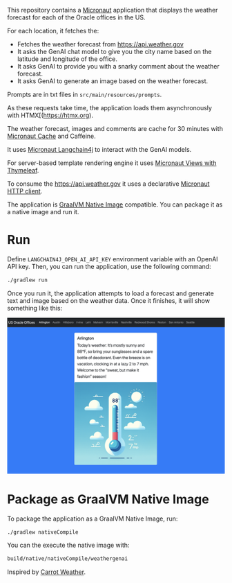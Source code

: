 This repository contains a [Micronaut](https://micronaut.io) application that displays the weather forecast for each of the Oracle offices in the US.

For each location, it fetches the:
- Fetches the weather forecast from https://api.weather.gov
- It asks the GenAI chat model to give you the city name based on the latitude and longitude of the office.
- It asks GenAI to provide you with a snarky comment about the weather forecast.
- It asks GenAI to generate an image based on the weather forecast.

Prompts are in txt files in `src/main/resources/prompts`. 

As these requests take time, the application loads them asynchronously with HTMX[(https://htmx.org). 

The weather forecast, images and comments are cache for 30 minutes with [Micronaut Cache](https://micronaut-projects.github.io/micronaut-cache/latest/guide/) and Caffeine.

It uses [Micronaut Langchain4j](https://micronaut-projects.github.io/micronaut-langchain4j/latest/guide/) to interact with the GenAI models.

For server-based template rendering engine it uses [Micronaut Views with Thymeleaf](https://micronaut-projects.github.io/micronaut-views/latest/guide/#thymeleaf).

To consume the https://api.weather.gov it uses a declarative [Micronaut HTTP client](https://docs.micronaut.io/latest/guide/#httpClient). 

The application is [GraalVM Native Image](https://www.graalvm.org/latest/reference-manual/native-image/) compatible. You can package it as a native image and run it.

# Run

Define `LANGCHAIN4J_OPEN_AI_API_KEY` environment variable with an OpenAI API key. Then, you can run the application, use the following command:

```bash
./gradlew run
```

Once you run it, the application attempts to load a forecast and generate text and image based on the weather data.
Once it finishes, it will show something like this: 

![](example.png)


# Package as GraalVM Native Image

To package the application as a GraalVM Native Image, run: 

```bash
./gradlew nativeCompile
```

You can the execute the native image with:

```bash
build/native/nativeCompile/weathergenai
```

Inspired by [Carrot Weather](https://www.meetcarrot.com/weather/).